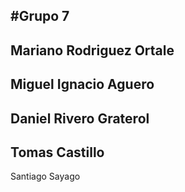 #Grupo 7
---
Mariano Rodriguez Ortale
---
Miguel Ignacio Aguero
---
Daniel Rivero Graterol
---
Tomas Castillo
---
Santiago Sayago
